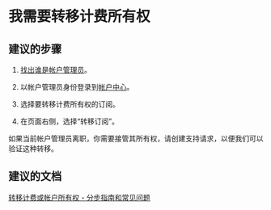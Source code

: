 <properties
    pageTitle="I need to transfer billing ownership"
    description="我需要转移计费所有权"
    service="azure-billing"
    resource="billing"
    authors="kasparks"
    displayOrder="4"
    selfHelpType="resource"
    supportTopicIds="32454918"
    resourceTags=""
    productPesIds="15660"
    cloudEnvironments="public"
/>


# <a name="i-need-to-transfer-billing-ownership"></a>我需要转移计费所有权

## <a name="recommended-steps"></a>**建议的步骤**

1. [找出谁是帐户管理员](data-blade:Microsoft_Azure_Billing.SubscriptionPropertiesBlade)。

2. 以帐户管理员身份登录到[帐户中心](https://account.windowsazure.com/Subscriptions)。

3. 选择要转移计费所有权的订阅。

4. 在页面右侧，选择“转移订阅”。

如果当前帐户管理员离职，你需要接管其所有权，请创建支持请求，以便我们可以验证这种转移。

## <a name="recommended-documents"></a>**建议的文档**

[转移计费或帐户所有权 - 分步指南和常见问题](https://docs.microsoft.com/azure/billing/billing-subscription-transfer/)

